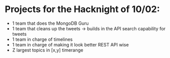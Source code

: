 # Projects for the Hacknight of 10/02:

 - 1 team that does the MongoDB Guru
 - 1 team that cleans up the tweets -> builds in the API search capability for tweets
 - 1 team in charge of timelines
 - 1 team in charge of making it look better REST API wise
 - Z largest topics in [x,y] timerange